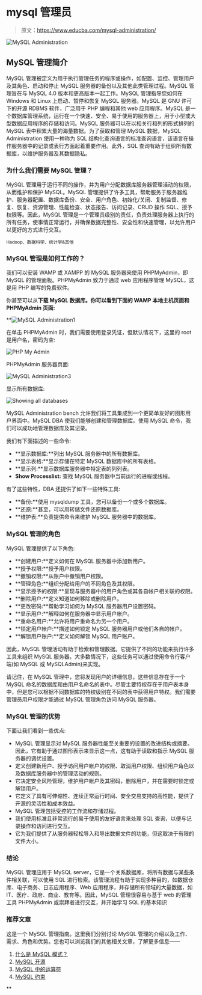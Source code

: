 # mysql 管理员

> 原文：<https://www.educba.com/mysql-administration/>

![MySQL Administration](img/d31a754f786fe1c982ea4ed4717ffc32.png)



## MySQL 管理简介

MySQL 管理被定义为用于执行管理任务的程序或操作，如配置、监控、管理用户及其角色、启动和停止 MySQL 服务器的备份以及其他此类管理过程。MySQL 管理旨在与 MySQL 4.0 版本和更高版本一起工作。MySQL 管理指导您如何在 Windows 和 Linux 上启动、暂停和恢复 MySQL 服务器。MySQL 是 GNU 许可下的开源 RDBMS 软件，广泛用于 PHP 编程和其他 web 应用程序。MySQL 是一个数据库管理系统，运行在一个快速、安全、易于使用的服务器上，用于小型或大型数据应用程序的存储和访问。MySQL 服务器可以在以相关行和列的形式排列的 MySQL 表中积累大量的海量数据。为了获取和管理 MySQL 数据，MySQL Administration 使用一种称为 SQL 结构化查询语言的标准查询语言，该语言在操作服务器中的记录或表行方面起着重要作用。此外，SQL 查询有助于组织所有数据库，以维护服务器及其数据隐私。

### 为什么我们需要 MySQL 管理？

MySQL 管理用于运行不同的操作，并为用户分配数据库服务器管理活动的权限，从而维护和保护 MySQL。MySQL 管理提供了许多工具，帮助服务于服务器维护、服务器配置、数据库备份、安全、用户角色、初始化/关闭、复制监督、修复、恢复、资源管理、性能检查、状态报告、访问记录、CRUD 操作 SQL、授予权限等。因此，MySQL 管理是一个管理员级别的责任，负责处理服务器上执行的所有任务，使事情正常运行，并确保数据完整性、安全性和快速管理，以允许用户以更好的方式进行交互。

<small>Hadoop、数据科学、统计学&其他</small>

### MySQL 管理是如何工作的？

我们可以安装 WAMP 或 XAMPP 的 MySQL 服务器来使用 PHPMyAdmin，即 MySQL 的管理面板。PHPMyAdmin 致力于通过 web 应用程序管理 MySQL，这是用 PHP 编写的免费软件。

你甚至可以从[](https://www.mysql.com/)**下载 MySQL 数据库。你可以看到下面的 WAMP 本地主机页面和 PHPMyAdmin 页面:**

 **![MySQL Administration1](img/c58d4c8bf8e61428693406e4078fcd91.png)



在单击 PHPMyAdmin 时，我们需要使用登录凭证，但默认情况下，这里的 root 是用户名，密码为空:

![PHP My Admin](img/eea7abbb5352f4d95792d3775707ee01.png)



PHPMyAdmin 服务器页面:

![MySQL Administration3](img/bdcc3a2afec25764137a302875088c17.png)



显示所有数据库:

![Showing all databases](img/00159920db019b029ac3c97c5f46a8d2.png)



MySQL Administration bench 允许我们将工具集成到一个更简单友好的图形用户界面中。MySQL DBA 使我们能够创建和管理数据库。使用 MySQL 命令，我们可以成功地管理数据库及其记录。

我们有下面描述的一些命令:

*   **显示数据库:**列出 MySQL 服务器中的所有数据库。
*   **显示表格:**显示存储在特定 MySQL 数据库中的所有表格。
*   **显示列:**显示数据库服务器中特定表的列列表。
*   **Show Processlist:** 查找 MySQL 服务器中当前运行的进程或线程。

有了这些特性，DBA 还提供了如下一些特殊工具:

*   **备份:**使用 mysqldump 工具，您可以备份一个或多个数据库。
*   **还原:**甚至，可以用转储文件还原数据库。
*   **维护表:**负责提供命令来维护 MySQL 服务器中的数据库。

### MySQL 管理的角色

MySQL 管理提供了以下角色:

*   **创建用户:**定义如何在 MySQL 服务器中添加新用户。
*   **授予权限:**授予用户权限。
*   **撤销权限:**从账户中撤销用户权限。
*   **管理角色:**组织分配给用户的不同角色及其权限。
*   **显示授予的权限:**呈现与服务器中的用户角色或其各自帐户相关联的权限。
*   **删除用户:**定义知道如何移除或删除用户。
*   **更改密码:**帮助学习如何为 MySQL 服务器用户设置密码。
*   **显示用户:**解释如何在服务器中显示用户帐户。
*   **重命名用户:**允许将用户重命名为另一个用户。
*   **锁定用户帐户:**描述如何锁定 MySQL 服务器用户或他们各自的帐户。
*   **解锁用户账户:**定义如何解锁 MySQL 用户账户。

因此，MySQL 管理活动有助于检索和管理数据。它提供了不同的功能来执行许多工具来组织 MySQL 服务器。大多数情况下，这些任务可以通过使用命令行客户端(如 MySQL 或 MySQLAdmin)来实现。

请记住，在 MySQL 管理中，您将发现用户的详细信息，这些信息存在于一个 MySQL 命名的数据库和由用户名命名的表中。尽管主要特权存在于用户表本身中，但是您可以根据不同数据库的特权级别在不同的表中获得用户特权。我们需要管理员用户权限才能通过 MySQL 管理角色访问 MySQL 服务器。

### MySQL 管理的优势

下面让我们看到一些优点:

*   MySQL 管理显示对 MySQL 服务器性能至关重要的设置的改进结构或摘要。因此，它有助于通过图形表示来显示这一点，这有助于读取和指示 MySQL 服务器的调优设置。
*   定义创建新用户、授予访问用户帐户的权限、取消用户权限、组织用户角色以及数据库服务器中的管理活动的规则。
*   它决定安全风险管理，维护用户帐户及其密码，删除用户，并在需要时锁定或解锁用户。
*   它定义了具有可伸缩性、连续正常运行时间、安全交易支持的高性能，提供了开源的灵活性和成本效益。
*   MySQL 管理包括受控的工作流和存储过程。
*   我们使用标准且非常流行的易于使用的友好语言来处理 SQL 查询，以便与记录操作和访问进行交互。
*   它为我们提供了从服务器轻松导入和导出数据文件的功能，但这取决于有限的文件大小。

### 结论

MySQL 管理应用于 MySQL server，它是一个关系数据库，将所有数据与某些条件相关联，可以使用 SQL 进行检索。该管理流程有助于实现多种目的，如数据仓库、电子商务、日志应用程序、Web 应用程序，并存储所有领域的大量数据，如 IT、医疗、政府、商业、教育等。因此，MySQL 管理很容易与基于 web 的管理工具 PHPMyAdmin 或崇拜者进行交互，并开始学习 SQL 的基本知识

### 推荐文章

这是一个 MySQL 管理指南。这里我们分别讨论 MySQL 管理的介绍以及工作、需求、角色和优势。您也可以浏览我们的其他相关文章，了解更多信息——

1.  [什么是 MySQL 模式？](https://www.educba.com/what-is-a-mysql-schema/)
2.  [MySQL 开源](https://www.educba.com/mysql-opensource/)
3.  [MySQL 中的运算符](https://www.educba.com/mysql-in-operator/)
4.  [MySQL 约束](https://www.educba.com/mysql-constraints/)





**